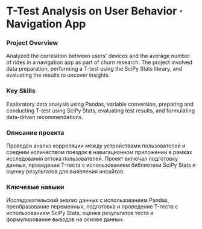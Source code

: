# T-Test Analysis on User Behavior · Navigation App

### Project Overview
Analyzed the correlation between users' devices and the average number of rides in a navigation app as part of churn research. The project involved data preparation, performing a T-test using the SciPy Stats library, and evaluating the results to uncover insights.

### Key Skills
Exploratory data analysis using Pandas, variable conversion, preparing and conducting T-test using SciPy Stats, evaluating test results, and formulating data-driven recommendations.

### Описание проекта
Проведён анализ корреляции между устройствами пользователей и средним количеством поездок в навигационном приложении в рамках исследования оттока пользователей. Проект включал подготовку данных, проведение T-теста с использованием библиотеки SciPy Stats и оценку результатов для выявления инсайтов.

### Ключевые навыки
Исследовательский анализ данных с использованием Pandas, преобразование переменных, подготовка и проведение T-теста с использованием SciPy Stats, оценка результатов теста и формулирование выводов на основе данных.
